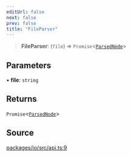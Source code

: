 ```yaml
---
editUrl: false
next: false
prev: false
title: "FileParser"
---
```


> **FileParser**: (`file`) => `Promise`\<[`ParsedNode`](ParsedNode.md)\>

## Parameters

• **file**: `string`

## Returns

`Promise`\<[`ParsedNode`](ParsedNode.md)\>

## Source

[packages/io/src/api.ts:9](https://github.com/nodenogg-in/alpha-p2p/blob/d624cf9b15dbfd7fc2661f690e3277335e5f9583/packages/io/src/api.ts#L9)
